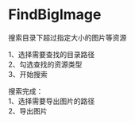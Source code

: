 # FindBigImage
搜索目录下超过指定大小的图片等资源

1、选择需要查找的目录路径  
2、勾选查找的资源类型  
3、开始搜索  

搜索完成：  
1、选择需要导出图片的路径  
2、导出图片
